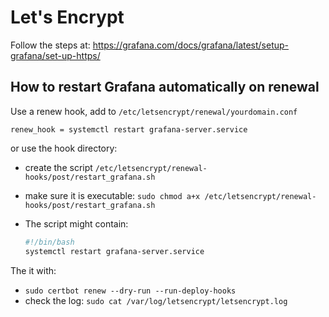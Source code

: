 # Let's Encrypt

Follow the steps at: https://grafana.com/docs/grafana/latest/setup-grafana/set-up-https/

## How to restart Grafana automatically on renewal

Use a renew hook, add to `/etc/letsencrypt/renewal/yourdomain.conf`

```
renew_hook = systemctl restart grafana-server.service
```

or use the hook directory:

- create the script `/etc/letsencrypt/renewal-hooks/post/restart_grafana.sh`
- make sure it is executable: `sudo chmod a+x /etc/letsencrypt/renewal-hooks/post/restart_grafana.sh`
- The script might contain:

  ```bash
  #!/bin/bash
  systemctl restart grafana-server.service
  ```

The it with:
- `sudo certbot renew --dry-run --run-deploy-hooks`
- check the log: `sudo cat /var/log/letsencrypt/letsencrypt.log`

